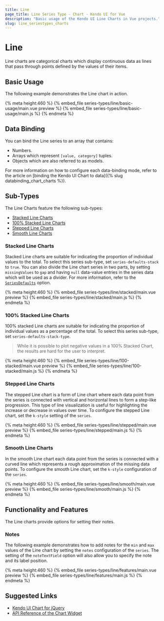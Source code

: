 ```yaml
---
title: Line
page_title: Line Series Type - Chart - Kendo UI for Vue
description: "Basic usage of the Kendo UI Line Charts in Vue projects."
slug: line_seriestypes_charts
---
```


# Line

Line charts are categorical charts which display continuous data as lines that pass through points defined by the values of their items.

## Basic Usage

The following example demonstrates the Line chart in action.

{% meta height:460 %}
{% embed_file series-types/line/basic-usage/main.vue preview %}
{% embed_file series-types/line/basic-usage/main.js %}
{% endmeta %}

## Data Binding

You can bind the Line series to an array that contains:

* Numbers.
* Arrays which represent `[value, category]` tuples.
* Objects which are also referred to as models.

For more information on how to configure each data-binding mode, refer to the article on [binding the Kendo UI Chart to data]({% slug databinding_chart_charts %}).

## Sub-Types

The Line Charts feature the following sub-types:

* [Stacked Line Charts](#toc-stacked-line-charts)
* [100% Stacked Line Charts](#toc-100-stacked-line-charts)
* [Stepped Line Charts](#toc-stepped-line-charts)
* [Smooth Line Charts](#toc-smooth-line-charts)

### Stacked Line Charts

Stacked Line charts are suitable for indicating the proportion of individual values to the total. To select this series sub-type, set `series-defaults-stack` to `true`. You can also divide the Line chart series in two parts, by setting `missingValues` to `gap` and having `null` data-value entries in the series data which will be used as a divider. For more information, refer to the [`SeriesDefaults`](https://docs.telerik.com/kendo-ui/api/javascript/dataviz/ui/chart/configuration/seriesdefaults) option.

{% meta height:460 %}
{% embed_file series-types/line/stacked/main.vue preview %}
{% embed_file series-types/line/stacked/main.js %}
{% endmeta %}

### 100% Stacked Line Charts

100% stacked Line charts are suitable for indicating the proportion of individual values as a percentage of the total. To select this series sub-type, set `series-defaults-stack-type`.

> While it is possible to plot negative values in a 100% Stacked Chart, the results are hard for the user to interpret.

{% meta height:460 %}
{% embed_file series-types/line/100-stacked/main.vue preview %}
{% embed_file series-types/line/100-stacked/main.js %}
{% endmeta %}

### Stepped Line Charts

The stepped Line chart is a form of Line chart where each data point from the series is connected with vertical and horizontal lines to form a step-like progression. This type of line visualization is useful for highlighting the increase or decrease in values over time. To configure the stepped Line chart, set the `k-style` setting of the `series`.

{% meta height:460 %}
{% embed_file series-types/line/stepped/main.vue preview %}
{% embed_file series-types/line/stepped/main.js %}
{% endmeta %}

### Smooth Line Charts

In the smooth Line chart each data point from the series is connected with a curved line which represents a rough approximation of the missing data points. To configure the smooth Line chart, set the `k-style` configuration of the `series`.

{% meta height:460 %}
{% embed_file series-types/line/smooth/main.vue preview %}
{% embed_file series-types/line/smooth/main.js %}
{% endmeta %}

## Functionality and Features

The Line charts provide options for setting their notes.

### Notes

The following example demonstrates how to add notes for the `min` and `max` values of the Line chart by setting the `notes` configuration of the `series`. The setting of the `noteTextField` option will also allow you to specify the note and its label position.

{% meta height:460 %}
{% embed_file series-types/line/features/main.vue preview %}
{% embed_file series-types/line/features/main.js %}
{% endmeta %}

## Suggested Links

* [Kendo UI Chart for jQuery](https://docs.telerik.com/kendo-ui/controls/charts/overview)
* [API Reference of the Chart Widget](https://docs.telerik.com/kendo-ui/api/javascript/dataviz/ui/chart)
